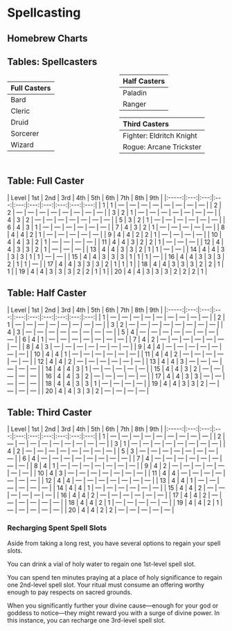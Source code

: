 # Spellcasting

## Homebrew Charts

## Tables: Spellcasters
<div style='column-count:2'>

| Full Casters |
|:-------------|
| Bard         |
| Cleric       |
| Druid        |
| Sorcerer     |
| Wizard       |

<pre></pre>

| Half Casters |
|:------------|
| Paladin     |
| Ranger      |

| Third Casters            |
|:-------------------------|
| Fighter: Eldritch Knight |
| Rogue: Arcane Trickster  |

</div>

## Table: Full Caster
<div class="classTable">
| Level | 1st | 2nd | 3rd | 4th | 5th | 6th | 7th | 8th | 9th |
|:-----:|:---:|:---:|:---:|:---:|:---:|:---:|:---:|:---:|:---:|
| 1     | 1   | —   | —   | —   | —   | —   | —   | —   | —   |
| 2     | 2   | —   | —   | —   | —   | —   | —   | —   | —   |
| 3     | 2   | 1   | —   | —   | —   | —   | —   | —   | —   |
| 4     | 3   | 2   | —   | —   | —   | —   | —   | —   | —   |
| 5     | 3   | 2   | 1   | —   | —   | —   | —   | —   | —   |
| 6     | 4   | 3   | 1   | —   | —   | —   | —   | —   | —   |
| 7     | 4   | 3   | 2   | 1   | —   | —   | —   | —   | —   |
| 8     | 4   | 4   | 2   | 1   | —   | —   | —   | —   | —   |
| 9     | 4   | 4   | 2   | 2   | 1   | —   | —   | —   | —   |
| 10    | 4   | 4   | 3   | 2   | 1   | —   | —   | —   | —   |
| 11    | 4   | 4   | 3   | 2   | 2   | 1   | —   | —   | —   |
| 12    | 4   | 4   | 3   | 3   | 2   | 1   | —   | —   | —   |
| 13    | 4   | 4   | 3   | 3   | 2   | 1   | 1   | —   | —   |
| 14    | 4   | 4   | 3   | 3   | 3   | 1   | 1   | —   | —   |
| 15    | 4   | 4   | 3   | 3   | 3   | 1   | 1   | 1   | —   |
| 16    | 4   | 4   | 3   | 3   | 3   | 2   | 1   | 1   | —   |
| 17    | 4   | 4   | 3   | 3   | 3   | 2   | 1   | 1   | 1   |
| 18    | 4   | 4   | 3   | 3   | 3   | 2   | 2   | 1   | 1   |
| 19    | 4   | 4   | 3   | 3   | 3   | 2   | 2   | 1   | 1   |
| 20    | 4   | 4   | 3   | 3   | 3   | 2   | 2   | 2   | 1   |
</div>

## Table: Half Caster
<div class="classTable">
| Level | 1st | 2nd | 3rd | 4th | 5th | 6th | 7th | 8th | 9th |
|:-----:|:---:|:---:|:---:|:---:|:---:|:---:|:---:|:---:|:---:|
| 1     | —   | —   | —   | —   | —   | —   | —   | —   | —   |
| 2     | 1   | —   | —   | —   | —   | —   | —   | —   | —   |
| 3     | 2   | —   | —   | —   | —   | —   | —   | —   | —   |
| 4     | 3   | —   | —   | —   | —   | —   | —   | —   | —   |
| 5     | 4   | —   | —   | —   | —   | —   | —   | —   | —   |
| 6     | 4   | 1   | —   | —   | —   | —   | —   | —   | —   |
| 7     | 4   | 2   | —   | —   | —   | —   | —   | —   | —   |
| 8     | 4   | 3   | —   | —   | —   | —   | —   | —   | —   |
| 9     | 4   | 4   | —   | —   | —   | —   | —   | —   | —   |
| 10    | 4   | 4   | 1   | —   | —   | —   | —   | —   | —   |
| 11    | 4   | 4   | 2   | —   | —   | —   | —   | —   | —   |
| 12    | 4   | 4   | 2   | —   | —   | —   | —   | —   | —   |
| 13    | 4   | 4   | 3   | —   | —   | —   | —   | —   | —   |
| 14    | 4   | 4   | 3   | 1   | —   | —   | —   | —   | —   |
| 15    | 4   | 4   | 3   | 2   | —   | —   | —   | —   | —   |
| 16    | 4   | 4   | 3   | 2   | —   | —   | —   | —   | —   |
| 17    | 4   | 4   | 3   | 3   | —   | —   | —   | —   | —   |
| 18    | 4   | 4   | 3   | 3   | 1   | —   | —   | —   | —   |
| 19    | 4   | 4   | 3   | 3   | 2   | —   | —   | —   | —   |
| 20    | 4   | 4   | 3   | 3   | 2   | —   | —   | —   | —   |
</div>

## Table: Third Caster
<div class="classTable">
| Level | 1st | 2nd | 3rd | 4th | 5th | 6th | 7th | 8th | 9th |
|:-----:|:---:|:---:|:---:|:---:|:---:|:---:|:---:|:---:|:---:|
| 1     | —   | —   | —   | —   | —   | —   | —   | —   | —   |
| 2     | —   | —   | —   | —   | —   | —   | —   | —   | —   |
| 3     | 1   | —   | —   | —   | —   | —   | —   | —   | —   |
| 4     | 2   | —   | —   | —   | —   | —   | —   | —   | —   |
| 5     | 3   | —   | —   | —   | —   | —   | —   | —   | —   |
| 6     | 4   | —   | —   | —   | —   | —   | —   | —   | —   |
| 7     | 4   | —   | —   | —   | —   | —   | —   | —   | —   |
| 8     | 4   | 1   | —   | —   | —   | —   | —   | —   | —   |
| 9     | 4   | 2   | —   | —   | —   | —   | —   | —   | —   |
| 10    | 4   | 3   | —   | —   | —   | —   | —   | —   | —   |
| 11    | 4   | 4   | —   | —   | —   | —   | —   | —   | —   |
| 12    | 4   | 4   | —   | —   | —   | —   | —   | —   | —   |
| 13    | 4   | 4   | 1   | —   | —   | —   | —   | —   | —   |
| 14    | 4   | 4   | 1   | —   | —   | —   | —   | —   | —   |
| 15    | 4   | 4   | 2   | —   | —   | —   | —   | —   | —   |
| 16    | 4   | 4   | 2   | —   | —   | —   | —   | —   | —   |
| 17    | 4   | 4   | 2   | —   | —   | —   | —   | —   | —   |
| 18    | 4   | 4   | 2   | 1   | —   | —   | —   | —   | —   |
| 19    | 4   | 4   | 2   | 1   | —   | —   | —   | —   | —   |
| 20    | 4   | 4   | 2   | 2   | —   | —   | —   | —   | —   |
</div>

### Recharging Spent Spell Slots
Aside from taking a long rest, you have several options to regain your spell slots.

You can drink a vial of holy water to regain one 1st-level spell slot.

You can spend ten minutes praying at a place of holy significance to regain one 2nd-level spell slot. Your ritual must consume an offering worthy enough to pay respects on sacred grounds.

When you significantly further your divine cause—enough for your god or goddess to notice—they might reward you with a surge of divine power. In this instance, you can recharge one 3rd-level spell slot.
